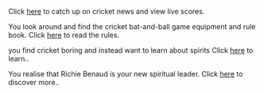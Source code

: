 Click [here](http://www.espncricinfo.com) to catch up on cricket news and view live scores.

You look around and find the cricket bat-and-ball game equipment and rule book.
Click [here](../cricket-rules/cricket-rule-book.md) to read the rules.

you find cricket boring and instead want to learn about spirits
Click [here](../call-spirit/call-spirit.md) to learn..

You realise that Richie Benaud is your new spiritual leader.
Click [here](https://en.wikipedia.org/wiki/Richie_Benaud) to discover more..
